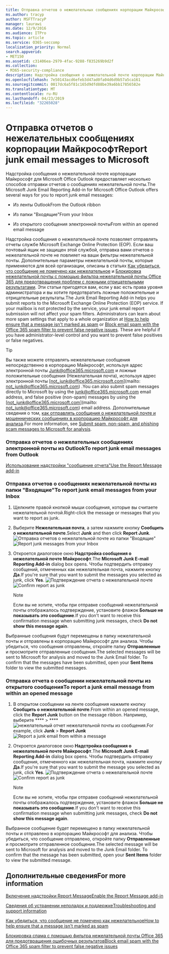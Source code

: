 ```yaml
---
title: Отправка отчетов о нежелательных сообщениях корпорации Майкрософт
ms.author: tracyp
author: MSFTTracyP
manager: laurawi
ms.date: 12/9/2016
ms.audience: ITPro
ms.topic: article
ms.service: O365-seccomp
localization_priority: Normal
search.appverid:
- MET150
ms.assetid: c31406ea-2979-4fac-9288-f835269b9d2f
ms.collection:
- M365-security-compliance
description: Надстройка сообщения о нежелательной почте корпорации Майкрософт для Microsoft Office Outlook предоставляет несколько способов отправки отчетов о сообщениях нежелательной почты.
ms.openlocfilehash: 7e50143acd6efeb3d47ad0fa04d6d9b57a5ca161
ms.sourcegitcommit: 0017dc6a5f81c165d9dfd88be39a6bb17856582e
ms.translationtype: MT
ms.contentlocale: ru-RU
ms.lasthandoff: 04/23/2019
ms.locfileid: "32265028"
---
```

# <a name="report-junk-email-messages-to-microsoft"></a><span data-ttu-id="a9512-103">Отправка отчетов о нежелательных сообщениях корпорации Майкрософт</span><span class="sxs-lookup"><span data-stu-id="a9512-103">Report junk email messages to Microsoft</span></span>

<span data-ttu-id="a9512-104">Надстройка сообщения о нежелательной почте корпорации Майкрософт для Microsoft Office Outlook предоставляет несколько способов отправки отчетов о сообщениях нежелательной почты.</span><span class="sxs-lookup"><span data-stu-id="a9512-104">The Microsoft Junk Email Reporting Add-in for Microsoft Office Outlook offers several ways for you to report junk email messages:</span></span>
  
- <span data-ttu-id="a9512-105">Из ленты Outlook</span><span class="sxs-lookup"><span data-stu-id="a9512-105">From the Outlook ribbon</span></span>
    
- <span data-ttu-id="a9512-106">Из папки "Входящие"</span><span class="sxs-lookup"><span data-stu-id="a9512-106">From your Inbox</span></span>
    
- <span data-ttu-id="a9512-107">Из открытого сообщения электронной почты</span><span class="sxs-lookup"><span data-stu-id="a9512-107">From within an opened email message</span></span>
    
<span data-ttu-id="a9512-p101">Надстройка сообщения о нежелательной почте позволяет отправлять отчеты службе Microsoft Exchange Online Protection (EOP). Если ваш почтовый ящик не защищен этой службой, отправка вами отчетов о нежелательной почте не повлияет на ваши фильтры нежелательной почты. Дополнительные параметры нежелательной почты, которые применяются для всей организации, описаны в статьях [Как убедиться, что сообщение не помечено как нежелательное](https://go.microsoft.com/fwlink/p/?LinkId=534224) и [Блокировка нежелательной почты с помощью фильтра нежелательной почты Office 365 для предотвращения проблем с ложными отрицательными результатами](https://go.microsoft.com/fwlink/p/?LinkId=534225). Эти статьи пригодятся вам, если у вас есть права уровня администратора и вы хотите предотвратить ложные положительные и отрицательные результаты.</span><span class="sxs-lookup"><span data-stu-id="a9512-p101">The Junk Email Reporting Add-in helps you submit reports to the Microsoft Exchange Online Protection (EOP) service. If your mailbox is not protected by the service, your junk email report submission will not affect your spam filters. Administrators can learn about more spam settings that apply to a whole organization at [How to help ensure that a message isn't marked as spam](https://go.microsoft.com/fwlink/p/?LinkId=534224) or [Block email spam with the Office 365 spam filter to prevent false negative issues](https://go.microsoft.com/fwlink/p/?LinkId=534225). These are helpful if you have administrator-level control and you want to prevent false positives or false negatives.</span></span>
  
> [!TIP]
> <span data-ttu-id="a9512-112">Вы также можете отправлять нежелательные сообщения непосредственно в корпорацию Майкрософт, используя адрес электронной почты [Junk@office365.microsoft.com](mailto:junk@office365.microsoft.com) и ложные положительные сообщения (Нежелательная почта), используя адрес электронной почты [not_junk@office365.microsoft.com](mailto: not_junk@office365.microsoft.com) .</span><span class="sxs-lookup"><span data-stu-id="a9512-112">You can also submit spam messages directly to Microsoft by using the [junk@office365.microsoft.com](mailto:junk@office365.microsoft.com) email address, and false positive (non-spam) messages by using the [not_junk@office365.microsoft.com](mailto: not_junk@office365.microsoft.com) email address.</span></span> <span data-ttu-id="a9512-113">Дополнительные сведения о том, [как отправлять сообщения о нежелательной почте и мошеннических сообщениях в корпорацию Майкрософт для анализа](submit-spam-non-spam-and-phishing-scam-messages-to-microsoft-for-analysis.md).</span><span class="sxs-lookup"><span data-stu-id="a9512-113">For more information, see [Submit spam, non-spam, and phishing scam messages to Microsoft for analysis](submit-spam-non-spam-and-phishing-scam-messages-to-microsoft-for-analysis.md).</span></span> 
  
### <a name="to-report-junk-email-messages-from-outlook"></a><span data-ttu-id="a9512-114">Отправка отчетов о нежелательных сообщениях электронной почты из Outlook</span><span class="sxs-lookup"><span data-stu-id="a9512-114">To report junk email messages from Outlook</span></span>

[<span data-ttu-id="a9512-115">Использование надстройки "сообщение отчета"</span><span class="sxs-lookup"><span data-stu-id="a9512-115">Use the Report Message add-in</span></span>](https://support.office.com/article/b5caa9f1-cdf3-4443-af8c-ff724ea719d2) 
  
### <a name="to-report-junk-email-messages-from-your-inbox"></a><span data-ttu-id="a9512-116">Отправка отчетов о сообщениях нежелательной почты из папки "Входящие"</span><span class="sxs-lookup"><span data-stu-id="a9512-116">To report junk email messages from your Inbox</span></span>

1. <span data-ttu-id="a9512-117">Щелкните правой кнопкой мыши сообщения, которые вы считаете нежелательной почтой.</span><span class="sxs-lookup"><span data-stu-id="a9512-117">Right-click the message or messages that you want to report as junk.</span></span>
    
2. <span data-ttu-id="a9512-118">Выберите **Нежелательная почта**, а затем нажмите кнопку **Сообщить о нежелательной почте**.</span><span class="sxs-lookup"><span data-stu-id="a9512-118">Select **Junk** and then click **Report Junk**.</span></span>
    <span data-ttu-id="a9512-119">![Отправка отчетов о нежелательной почте из папки "Входящие"](media/EOP-Outlook-Junk-Reporting-Tool-3.jpg)</span><span class="sxs-lookup"><span data-stu-id="a9512-119">![Report junk messages from your Inbox](media/EOP-Outlook-Junk-Reporting-Tool-3.jpg)</span></span>
  
3. <span data-ttu-id="a9512-120">Откроется диалоговое окно **Надстройка сообщения о нежелательной почте Майкрософт**.</span><span class="sxs-lookup"><span data-stu-id="a9512-120">The **Microsoft Junk E-mail Reporting Add-in** dialog box opens.</span></span> <span data-ttu-id="a9512-121">Чтобы подтвердить отправку сообщений, отмеченных как нежелательная почта, нажмите кнопку **Да**.</span><span class="sxs-lookup"><span data-stu-id="a9512-121">If you're sure that you want to submit the messages you selected as junk, click **Yes**.</span></span>
    <span data-ttu-id="a9512-122">![Подтверждение отчета о нежелательной почте](media/EOP-Outlook-Junk-Reporting-Tool-2.jpg)</span><span class="sxs-lookup"><span data-stu-id="a9512-122">![Confirm report as junk](media/EOP-Outlook-Junk-Reporting-Tool-2.jpg)</span></span>
  
    > [!NOTE]
    > <span data-ttu-id="a9512-123">Если вы не хотите, чтобы при отправке сообщений нежелательной почты отображалось подтверждение, установите флажок **Больше не показывать это сообщение**.</span><span class="sxs-lookup"><span data-stu-id="a9512-123">If you don't want to receive this confirmation message when submitting junk messages, check **Do not show this message again**.</span></span> 
  
<span data-ttu-id="a9512-p105">Выбранные сообщения будут перемещены в папку нежелательной почты и отправлены в корпорацию Майкрософт для анализа. Чтобы убедиться, что сообщения отправлены, откройте папку **Отправленные** и просмотрите отправленные сообщения.</span><span class="sxs-lookup"><span data-stu-id="a9512-p105">The selected messages will be sent to Microsoft for analysis and moved to the Junk Email folder. To confirm that the messages have been submitted, open your **Sent Items** folder to view the submitted messages.</span></span> 
  
### <a name="to-report-a-junk-email-message-from-within-an-opened-message"></a><span data-ttu-id="a9512-126">Отправка отчета о сообщении нежелательной почты из открытого сообщения</span><span class="sxs-lookup"><span data-stu-id="a9512-126">To report a junk email message from within an opened message</span></span>

1. <span data-ttu-id="a9512-127">В открытом сообщении на ленте сообщения нажмите кнопку **Сообщить о нежелательной почте**.</span><span class="sxs-lookup"><span data-stu-id="a9512-127">From within an opened message, click the **Report Junk** button on the message ribbon.</span></span> <span data-ttu-id="a9512-128">Например, выберите \*\*\*\* \> \*\*\*\* ![нежелательный отчет нежелательной почты из сообщения.](media/EOP-Outlook-Junk-Reporting-Tool-4.jpg)</span><span class="sxs-lookup"><span data-stu-id="a9512-128">For example, click **Junk** \> **Report Junk** ![Report a junk email from within a message](media/EOP-Outlook-Junk-Reporting-Tool-4.jpg)</span></span>
  
2. <span data-ttu-id="a9512-129">Откроется диалоговое окно **Надстройка сообщения о нежелательной почте Майкрософт**.</span><span class="sxs-lookup"><span data-stu-id="a9512-129">The **Microsoft Junk E-mail Reporting Add-in** dialog box opens.</span></span> <span data-ttu-id="a9512-130">Чтобы подтвердить отправку сообщения, отмеченного как нежелательная почта, нажмите кнопку **Да**.</span><span class="sxs-lookup"><span data-stu-id="a9512-130">If you're sure that you want to submit the message you selected as junk, click **Yes**.</span></span>
    <span data-ttu-id="a9512-131">![Подтверждение отчета о нежелательной почте](media/EOP-Outlook-Junk-Reporting-Tool-2.jpg)</span><span class="sxs-lookup"><span data-stu-id="a9512-131">![Confirm report as junk](media/EOP-Outlook-Junk-Reporting-Tool-2.jpg)</span></span>
  
    > [!NOTE]
    > <span data-ttu-id="a9512-132">Если вы не хотите, чтобы при отправке сообщений нежелательной почты отображалось подтверждение, установите флажок **Больше не показывать это сообщение**.</span><span class="sxs-lookup"><span data-stu-id="a9512-132">If you don't want to receive this confirmation message when submitting junk messages, check **Do not show this message again**.</span></span> 
  
<span data-ttu-id="a9512-p108">Выбранное сообщение будет перемещено в папку нежелательной почты и отправлено в корпорацию Майкрософт для анализа. Чтобы убедиться, что сообщение отправлено, откройте папку **Отправленные** и просмотрите отправленное сообщение.</span><span class="sxs-lookup"><span data-stu-id="a9512-p108">The selected message will be sent to Microsoft for analysis and moved to the Junk Email folder. To confirm that the message has been submitted, open your **Sent Items** folder to view the submitted message.</span></span> 
  
## <a name="for-more-information"></a><span data-ttu-id="a9512-135">Дополнительные сведения</span><span class="sxs-lookup"><span data-stu-id="a9512-135">For more information</span></span>

[<span data-ttu-id="a9512-136">Включение надстройки Report Message</span><span class="sxs-lookup"><span data-stu-id="a9512-136">Enable the Report Message add-in</span></span>](https://support.office.com/article/4250c4bc-6102-420b-9e0a-a95064837676)
  
[<span data-ttu-id="a9512-137">Сведения об устранении неполадок и поддержке</span><span class="sxs-lookup"><span data-stu-id="a9512-137">Troubleshooting and support information</span></span>](troubleshooting-and-support-information.md)
  
[<span data-ttu-id="a9512-138">Как убедиться, что сообщение не помечено как нежелательное</span><span class="sxs-lookup"><span data-stu-id="a9512-138">How to help ensure that a message isn't marked as spam</span></span>](https://go.microsoft.com/fwlink/p/?LinkId=534224)
  
[<span data-ttu-id="a9512-139">Блокировка спама с помощью фильтра нежелательной почты Office 365 для предотвращения ошибочных результатов</span><span class="sxs-lookup"><span data-stu-id="a9512-139">Block email spam with the Office 365 spam filter to prevent false negative issues</span></span>](https://go.microsoft.com/fwlink/p/?LinkId=534225)
  

